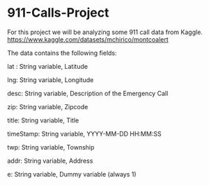 # 911-Calls-Project

For this project we will be analyzing some 911 call data from Kaggle. https://www.kaggle.com/datasets/mchirico/montcoalert

The data contains the following fields:

lat : String variable, Latitude

lng: String variable, Longitude

desc: String variable, Description of the Emergency Call

zip: String variable, Zipcode

title: String variable, Title

timeStamp: String variable, YYYY-MM-DD HH:MM:SS

twp: String variable, Township

addr: String variable, Address

e: String variable, Dummy variable (always 1)
